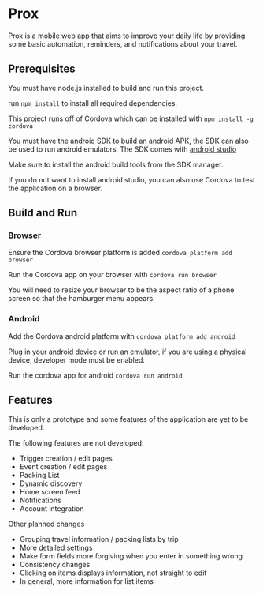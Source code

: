 # Prox

Prox is a mobile web app that aims to improve your daily life by providing some
basic automation, reminders, and notifications about your travel.

## Prerequisites

You must have node.js installed to build and run this project.

run `npm install` to install all required dependencies.

This project runs off of Cordova which can be installed with `npm install -g cordova`

You must have the android SDK to build an android APK, the SDK can also be used to
run android emulators.  The SDK comes with [android studio](https://developer.android.com/studio)

Make sure to install the android build tools from the SDK manager.

If you do not want to install android studio, you can also use Cordova to test the application
on a browser.

## Build and Run

### Browser

Ensure the Cordova browser platform is added `cordova platform add browser`

Run the Cordova app on your browser with `cordova run browser`

You will need to resize your browser to be the aspect ratio of a phone screen so
that the hamburger menu appears.

### Android

Add the Cordova android platform with `cordova platform add android`

Plug in your android device or run an emulator, if you are using a physical device,
developer mode must be enabled.

Run the cordova app for android `cordova run android`

## Features

This is only a prototype and some features of the application are yet to be developed.

The following features are not developed:
- Trigger creation / edit pages
- Event creation / edit pages
- Packing List
- Dynamic discovery
- Home screen feed
- Notifications
- Account integration

Other planned changes
- Grouping travel information / packing lists by trip
- More detailed settings
- Make form fields more forgiving when you enter in something wrong
- Consistency changes
- Clicking on items displays information, not straight to edit
- In general, more information for list items